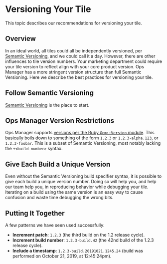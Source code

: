 # Versioning Your Tile

This topic describes our recommendations for versioning your tile.

## Overview

In an ideal world, all tiles could all be independently versioned, per [Semantic Versioning](https://semver.org/), and we could call it a day.
However, there are other influences to tile version numbers.
Your marketing department could require your tile version to reflect align with your core product version.
Ops Manager has a more stringent version structure than full Semantic Versioning.
Here we describe the best practices for versioning your tile.

## Follow Semantic Versioning

[Semantic Versioning](https://semver.org/) is the place to start.

## Ops Manager Version Restrictions

Ops Manager supports [versions per the Ruby `Gem::Version` module](https://github.com/rubygems/rubygems/blob/ed6641c2f36268a89c6db150fca5768e225cf804/lib/rubygems/version.rb#L158).
This basically boils down to something of the form `1.2.3` or `1.2.3-alpha.123`, or `1.2.3-foobar`.
This is a subset of Semantic Versioning, most notably lacking the `+<build-number>` syntax.

## Give Each Build a Unique Version

Even without the Semantic Versioning build specifier syntax, it is possible to give each build a unique version number.
Doing so will help you, and help our team help you, in reproducing behavior while debugging your tile.
Iterating on a build using the same version is an easy way to cause confusion and waste time debugging the wrong bits.

## Putting It Together

A few patterns we have seen used successfully:

- **Increment patch**: `1.2.3` (the third build on the 1.2 release cycle).
- **Increment build number**: `1.2.3-build.42` (the 42nd build of the 1.2.3 release cycle).
- **Include a timestamp**: `1.2.3-build.20191021.1245.24` (build was performed on October 21, 2019, at 12:45:24pm).
